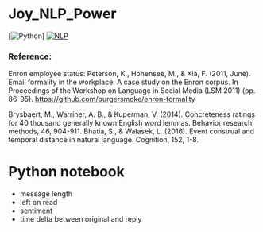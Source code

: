 # Joy_NLP_Power
[![Python](	https://img.shields.io/badge/Python-3776AB?style=for-the-badge&logo=python&logoColor=white)]
[![NLP](https://img.shields.io/badge/NLP-Yes-brightgreen.svg)](https://en.wikipedia.org/wiki/Natural_language_processing)




### Reference: 
Enron employee status: Peterson, K., Hohensee, M., & Xia, F. (2011, June). Email formality in the workplace: A case study on the Enron corpus. In Proceedings of the Workshop on Language in Social Media (LSM 2011) (pp. 86-95). https://github.com/burgersmoke/enron-formality

Brysbaert, M., Warriner, A. B., & Kuperman, V. (2014). Concreteness ratings for 40 thousand generally known English word lemmas. Behavior research methods, 46, 904-911.
Bhatia, S., & Walasek, L. (2016). Event construal and temporal distance in natural language. Cognition, 152, 1-8.


# Python notebook
- message length
- left on read
- sentiment
- time delta between original and reply
